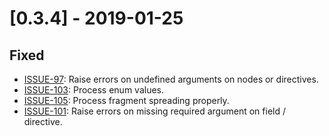 # [0.3.4] - 2019-01-25

## Fixed

- [ISSUE-97](https://github.com/tartiflette/tartiflette/issues/97): Raise errors on undefined arguments on nodes or directives.
- [ISSUE-103](https://github.com/tartiflette/tartiflette/issues/103): Process enum values.
- [ISSUE-105](https://github.com/tartiflette/tartiflette/issues/105): Process fragment spreading properly.
- [ISSUE-101](https://github.com/tartiflette/tartiflette/issues/101): Raise errors on missing required argument on field / directive.
